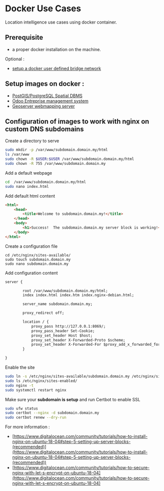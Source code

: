 # Docker Use Cases
Location intelligence use cases using docker container.

## Prerequisite 

- a proper docker installation on the machine.

Optional : 

- [setup a docker user defined bridge network](https://docs.docker.com/network/bridge/##differences-between-user-defined-bridges-and-the-default-bridge)

## Setup images on docker :

- [PostGIS/PostgreSQL Spatial DBMS](./setup-images-on-docker/postgis-on-docker.md) 
- [Odoo Entreprise management system](./setup-images-on-docker/odoo-on-docker.md) 
- [Geoserver webmapping server](./setup-images-on-docker/geoserver-on-docker.md) 


## Configuration of images to work with nginx on custom DNS subdomains

Create a directory to serve 
```bash
sudo mkdir -p /var/www/subdomain.domain.my/html
ls /var/www
sudo chown -R $USER:$USER /var/www/subdomain.domain.my/html
sudo chown -R 755 /var/www/subdomain.domain.my
```

Add a default webpage
```bash
cd  /var/www/subdomain.domain.my/html
sudo nano index.html
```

Add default html content
```html
<html>
    <head>
        <title>Welcome to subdomain.domain.my!</title>
    </head>
    <body>
        <h1>Success!  The subdomain.domain.my server block is working!</h1>
    </body>
</html>
```

Create a configuration file
```
cd /etc/nginx/sites-available/
sudo touch subdomain.domain.my 
sudo nano subdomain.domain.my 
```

Add configuration content
```apache
server {

        root /var/www/subdomain.domain.my/html;
        index index.html index.htm index.nginx-debian.html;

        server_name subdomain.domain.my;

        proxy_redirect off;

        location / {
            proxy_pass http://127.0.0.1:8069/;
            proxy_pass_header Set-Cookie;
            proxy_set_header Host $host;
            proxy_set_header X-Forwarded-Proto $scheme;
            proxy_set_header X-Forwarded-For $proxy_add_x_forwarded_for;
        }

}
```

Enable the site 

```bash
sudo ln -s /etc/nginx/sites-available/subdomain.domain.my /etc/nginx/sites-enabled/
sudo ls /etc/nginx/sites-enabled/
sudo nginx -t
sudo systemctl restart nginx
```

Make sure your **subdomain is setup** and run Certbot to enable SSL 

```bash
sudo ufw status
sudo certbot --nginx -d subdomain.domain.my
sudo certbot renew --dry-run
```

For more information :
- [https://www.digitalocean.com/community/tutorials/how-to-install-nginx-on-ubuntu-18-04#step-5-setting-up-server-blocks-(recommended)](https://www.digitalocean.com/community/tutorials/how-to-install-nginx-on-ubuntu-18-04#step-5-setting-up-server-blocks-(recommended))
- [https://www.digitalocean.com/community/tutorials/how-to-secure-nginx-with-let-s-encrypt-on-ubuntu-18-04](https://www.digitalocean.com/community/tutorials/how-to-secure-nginx-with-let-s-encrypt-on-ubuntu-18-04)

